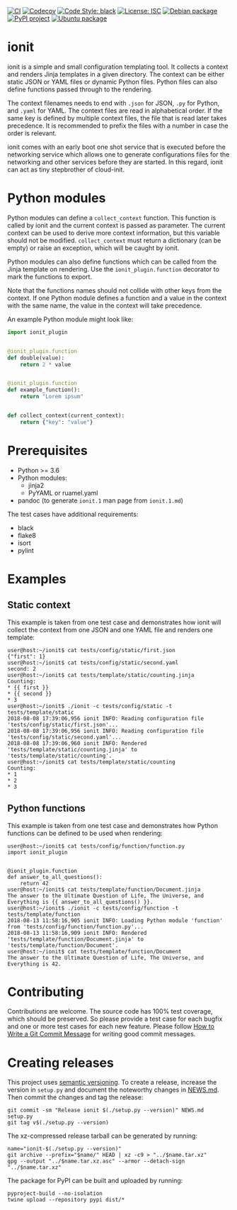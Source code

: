 [![CI](https://img.shields.io/github/workflow/status/bdrung/ionit/CI)](https://github.com/bdrung/ionit/actions/workflows/ci.yaml)
[![Codecov](https://img.shields.io/codecov/c/github/bdrung/ionit)](https://codecov.io/gh/bdrung/ionit)
[![Code Style: black](https://img.shields.io/badge/code%20style-black-black)](https://github.com/psf/black)
[![License: ISC](https://img.shields.io/badge/license-ISC-blue)](LICENSE)
[![Debian package](https://img.shields.io/debian/v/ionit/unstable)](https://tracker.debian.org/pkg/ionit)
[![PyPI project](https://img.shields.io/pypi/v/ionit)](https://pypi.org/project/ionit/)
[![Ubuntu package](https://img.shields.io/ubuntu/v/ionit)](https://launchpad.net/ubuntu/+source/ionit)

ionit
=====

ionit is a simple and small configuration templating tool. It collects a context
and renders Jinja templates in a given directory. The context can be either
static JSON or YAML files or dynamic Python files. Python files can also define
functions passed through to the rendering.

The context filenames needs to end with `.json` for JSON, `.py` for Python,
and `.yaml` for YAML. The context files are read in alphabetical order. If the
same key is defined by multiple context files, the file that is read later takes
precedence. It is recommended to prefix the files with a number in case the
order is relevant.

ionit comes with an early boot one shot service that is executed before the
networking service which allows one to generate configurations files for the
networking and other services before they are started. In this regard, ionit can
act as tiny stepbrother of cloud-init.

Python modules
==============

Python modules can define a `collect_context` function. This function is called
by ionit and the current context is passed as parameter. The current context can
be used to derive more context information, but this variable should not be
modified. `collect_context` must return a dictionary (can be empty) or raise an
exception, which will be caught by ionit.

Python modules can also define functions which can be called from the Jinja
template on rendering. Use the `ionit_plugin.function` decorator to mark the
functions to export.

Note that the functions names should not collide with other keys from the
context. If one Python module defines a function and a value in the context
with the same name, the value in the context will take precedence.

An example Python module might look like:

```python
import ionit_plugin


@ionit_plugin.function
def double(value):
    return 2 * value


@ionit_plugin.function
def example_function():
    return "Lorem ipsum"


def collect_context(current_context):
    return {"key": "value"}
```

Prerequisites
=============

* Python >= 3.6
* Python modules:
  * jinja2
  * PyYAML or ruamel.yaml
* pandoc (to generate `ionit.1` man page from `ionit.1.md`)

The test cases have additional requirements:

* black
* flake8
* isort
* pylint

Examples
========

Static context
--------------

This example is taken from one test case and demonstrates how ionit will collect
the context from one JSON and one YAML file and renders one template:

```
user@host:~/ionit$ cat tests/config/static/first.json
{"first": 1}
user@host:~/ionit$ cat tests/config/static/second.yaml
second: 2
user@host:~/ionit$ cat tests/template/static/counting.jinja
Counting:
* {{ first }}
* {{ second }}
* 3
user@host:~/ionit$ ./ionit -c tests/config/static -t tests/template/static
2018-08-08 17:39:06,956 ionit INFO: Reading configuration file 'tests/config/static/first.json'...
2018-08-08 17:39:06,956 ionit INFO: Reading configuration file 'tests/config/static/second.yaml'...
2018-08-08 17:39:06,960 ionit INFO: Rendered 'tests/template/static/counting.jinja' to 'tests/template/static/counting'.
user@host:~/ionit$ cat tests/template/static/counting
Counting:
* 1
* 2
* 3
```

Python functions
----------------

This example is taken from one test case and demonstrates how Python functions
can be defined to be used when rendering:

```
user@host:~/ionit$ cat tests/config/function/function.py
import ionit_plugin


@ionit_plugin.function
def answer_to_all_questions():
    return 42
user@host:~/ionit$ cat tests/template/function/Document.jinja
The answer to the Ultimate Question of Life, The Universe, and Everything is {{ answer_to_all_questions() }}.
user@host:~/ionit$ ./ionit -c tests/config/function -t tests/template/function
2018-08-13 11:58:16,905 ionit INFO: Loading Python module 'function' from 'tests/config/function/function.py'...
2018-08-13 11:58:16,909 ionit INFO: Rendered 'tests/template/function/Document.jinja' to 'tests/template/function/Document'.
user@host:~/ionit$ cat tests/template/function/Document
The answer to the Ultimate Question of Life, The Universe, and Everything is 42.
```

Contributing
============

Contributions are welcome. The source code has 100% test coverage, which should
be preserved. So please provide a test case for each bugfix and one or more
test cases for each new feature. Please follow
[How to Write a Git Commit Message](https://chris.beams.io/posts/git-commit/)
for writing good commit messages.

Creating releases
=================

This project uses [semantic versioning](https://semver.org/). To create a
release, increase the version in `setup.py` and document the noteworthy changes
in [NEWS.md](./NEWS.md). Then commit the changes and tag the release:

```
git commit -sm "Release ionit $(./setup.py --version)" NEWS.md setup.py
git tag v$(./setup.py --version)
```

The xz-compressed release tarball can be generated by running:
```
name="ionit-$(./setup.py --version)"
git archive --prefix="$name/" HEAD | xz -c9 > "../$name.tar.xz"
gpg --output "../$name.tar.xz.asc" --armor --detach-sign "../$name.tar.xz"
```

The package for PyPI can be built and uploaded by running:

```
pyproject-build --no-isolation
twine upload --repository pypi dist/*
```
